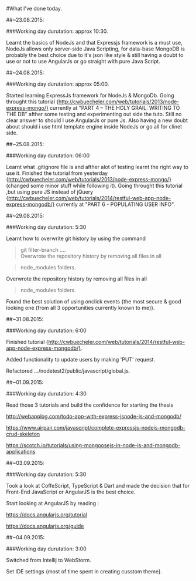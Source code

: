 #What I've done today.

##~23.08.2015:

###Working day durutation: approx 10:30.

Learnt the basics of NodeJs and that Expressjs framework is a must use, NodeJs allows only server-side Java Scripting, for data-base MongoDB is probably the best choice due to it's json like style & still having a doubt to use or not to use AngularJs or go straight with pure Java Script.

##~24.08.2015:

###Working day durutation: approx 05:00.

Started learning ExpressJs framework for NodeJs & MongoDb. Going throught this tutorial {http://cwbuecheler.com/web/tutorials/2013/node-express-mongo/} currently at "PART 4 – THE HOLY GRAIL: WRITING TO THE DB" afther some testing and experimenting out side the tuto. Still no clear answer to should I use AngularJs or pure Js. Also having a new doubt about should i use html template engine inside NodeJs or go all for clinet side.

##~25.08.2015:

###Working day durutation: 06:00

Learnt what .gitignore file is and afther alot of testing learnt the right way to use it. 
Finished the tutorial from yesterday {http://cwbuecheler.com/web/tutorials/2013/node-express-mongo/} (changed some minor stuff while following it).
Going throught this tutorial ,but using pure JS instead of jQuery {http://cwbuecheler.com/web/tutorials/2014/restful-web-app-node-express-mongodb/} currently at "PART 6 - POPULATING USER INFO".

##~29.08.2015:

###Working day durutation: 5:30

Learnt how to overwrite git history by using the command 

> git filter-branch ....    
Overwrote the repository history by removing all files in all

> node_modules folders.

Overwrote the repository history by removing all files in all
> node_modules folders.

Found the best solution of using onclick events {the most secure & good looking one (from all 3 opportunities currently known to me)}.

##~31.08.2015:

###Working day durutation: 6:00

Finished tutorial {http://cwbuecheler.com/web/tutorials/2014/restful-web-app-node-express-mongodb/}.

Added functionality to update users by making 'PUT' request.

Refactored .../nodetest2/public/javascript/global.js.

##~01.09.2015:

###Working day durutation: 4:30

Read those 3 tutorials and build the confidence for starting the thesis

http://webapplog.com/todo-app-with-express-jsnode-js-and-mongodb/

https://www.airpair.com/javascript/complete-expressjs-nodejs-mongodb-crud-skeleton

https://scotch.io/tutorials/using-mongoosejs-in-node-js-and-mongodb-applications

##~03.09.2015:

###Working day durutation: 5:30

Took a look at CoffeScript, TypeScript & Dart and made the decision that for Front-End JavaScript or AngularJS is the best choice.

Start looking at AngularJS by reading :

https://docs.angularjs.org/tutorial

https://docs.angularjs.org/guide

##~04.09.2015:

###Working day durutation: 3:00

Switched from Intellij to WebStorm.

Set IDE settings {most of time spent in creating cusstom theme}.
